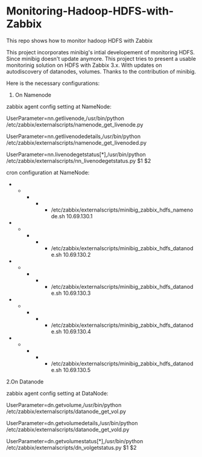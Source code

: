 # Monitoring-Hadoop-HDFS-with-Zabbix
This repo shows how to monitor hadoop HDFS with Zabbix

This project incorporates minibig's intial developement of monitoring HDFS. Since minibig doesn't update anymore. This project tries to present a usable monitorinig solution on HDFS with Zabbix 3.x. With updates on autodiscovery of datanodes, volumes. Thanks to the contribution of minibig.


Here is the necessary configurations:
1. On Namenode

zabbix agent config setting at NameNode:

UserParameter=nn.getlivenode,/usr/bin/python /etc/zabbix/externalscripts/namenode_get_livenode.py

UserParameter=nn.getlivenodedetails,/usr/bin/python /etc/zabbix/externalscripts/namenode_get_livenoded.py

UserParameter=nn.livenodegetstatus[*],/usr/bin/python /etc/zabbix/externalscripts/nn_livenodegetstatus.py $1 $2


cron configuration at NameNode:

* * * * * /etc/zabbix/externalscripts/minibig_zabbix_hdfs_namenode.sh 10.69.130.1

* * * * * /etc/zabbix/externalscripts/minibig_zabbix_hdfs_datanode.sh 10.69.130.2

* * * * * /etc/zabbix/externalscripts/minibig_zabbix_hdfs_datanode.sh 10.69.130.3

* * * * * /etc/zabbix/externalscripts/minibig_zabbix_hdfs_datanode.sh 10.69.130.4

* * * * * /etc/zabbix/externalscripts/minibig_zabbix_hdfs_datanode.sh 10.69.130.5

2.On Datanode

zabbix agent config setting at DataNode:

UserParameter=dn.getvolume,/usr/bin/python /etc/zabbix/externalscripts/datanode_get_vol.py

UserParameter=dn.getvolumedetails,/usr/bin/python /etc/zabbix/externalscripts/datanode_get_vold.py

UserParameter=dn.getvolumestatus[*],/usr/bin/python /etc/zabbix/externalscripts/dn_volgetstatus.py $1 $2
